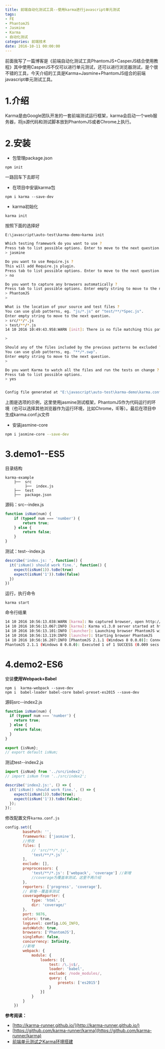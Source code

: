 ```yaml
---
title: 前端自动化测试工具--使用karma进行javascript单元测试
tags: 
- FE
- PhantomJS
- Jasmine
- Karma
- 自动化测试
categories: 前端技术
date: 2016-10-11 00:00:00
---
```

前面我写了一篇博客是《前端自动化测试工具PhantomJS+CasperJS结合使用教程》其中使用CasperJS不仅可以进行单元测试，还可以进行浏览器测试，是个很不错的工具，今天介绍的工具是Karma+Jasmine+PhantomJS组合的前端javascript单元测试工具。
# 1.介绍
Karma是由Google团队开发的一套前端测试运行框架，karma会启动一个web服务器，将js源代码和测试脚本放到PhantomJS或者Chrome上执行。
# 2.安装
- 包管理package.json

```
npm init
```
一路回车下去即可
- 在项目中安装karma包

```
npm i karma --save-dev
```
- karma初始化

```
karma init
```
按照下面的选择好

```bash
E:\javascript\auto-test\karma-demo>karma init

Which testing framework do you want to use ?
Press tab to list possible options. Enter to move to the next question.
> jasmine

Do you want to use Require.js ?
This will add Require.js plugin.
Press tab to list possible options. Enter to move to the next question.
> no

Do you want to capture any browsers automatically ?
Press tab to list possible options. Enter empty string to move to the next question.
> PhantomJS
>

What is the location of your source and test files ?
You can use glob patterns, eg. "js/*.js" or "test/**/*Spec.js".
Enter empty string to move to the next question.
> src/**/*.js
> test/**/*.js
14 10 2016 10:49:43.958:WARN [init]: There is no file matching this pattern.

>

Should any of the files included by the previous patterns be excluded ?
You can use glob patterns, eg. "**/*.swp".
Enter empty string to move to the next question.
>

Do you want Karma to watch all the files and run the tests on change ?
Press tab to list possible options.
> yes


Config file generated at "E:\javascript\auto-test\karma-demo\karma.conf.js".

```
上图是选项的示例，这里使用jasmine测试框架，PhantomJS作为代码运行的环境（也可以选择其他浏览器作为运行环境，比如Chrome，IE等）。最后在项目中生成karma.conf.js文件
- 安装jasmine-core

```bash
npm i jasmine-core --save-dev
```
# 3.demo1--ES5
目录结构
```
karma-example
    ├──  src
         ├──  index.js
    ├──  test
    ├──  package.json
```
源码：src--index.js
```javascript
function isNum(num) {
    if (typeof num === 'number') {
        return true;
    } else {
        return false;
    }
}
```
测试：test--index.js
```javascript
describe('index.js: ', function() {
  it('isNum() should work fine.', function() {
    expect(isNum(1)).toBe(true)
    expect(isNum('1')).toBe(false)
  })
})
```
运行，执行命令
```
karma start
```
命令行结果

```bash
14 10 2016 10:56:13.038:WARN [karma]: No captured browser, open http://localhost:9876/
14 10 2016 10:56:13.067:INFO [karma]: Karma v1.3.0 server started at http://localhost:9876/
14 10 2016 10:56:13.101:INFO [launcher]: Launching browser PhantomJS with unlimited concurrency
14 10 2016 10:56:13.119:INFO [launcher]: Starting browser PhantomJS
14 10 2016 10:56:16.207:INFO [PhantomJS 2.1.1 (Windows 8 0.0.0)]: Connected on socket /#JoOdYxAeCS4xvhHHAAAA with id 87859111
PhantomJS 2.1.1 (Windows 8 0.0.0): Executed 1 of 1 SUCCESS (0.009 secs / 0.004 secs)
```
# 4.demo2-ES6
安装**使用Webpack+Babel**
```
npm i  karma-webpack --save-dev
npm i  babel-loader babel-core babel-preset-es2015 --save-dev
```
源码src--index2.js
```javascript
function isNum(num) {
  if (typeof num === 'number') {
    return true;
  } else {
    return false;
  }
}
 
export {isNum};
// export default isNum;
```
测试test--index2.js

```javascript
import {isNum} from '../src/index2';
// import isNum from '../src/index2';

describe('index2.js:', () => {
  it('isNum() should work fine.', () => {
    expect(isNum(1)).toBe(true);
    expect(isNum('1')).toBe(false);
  });
});
```
修改配置文件`karma.conf.js`

```javascript
config.set({
        basePath: '',
        frameworks: ['jasmine'],
        //修改
        files: [
            // 'src/**/*.js',
            'test/**/*.js'
        ],
        exclude: [],
        preprocessors: {
            'test/**/*.js': ['webpack', 'coverage'] //新增
            //coverage为覆盖率测试，这里不再介绍
        },
        reporters: ['progress', 'coverage'],
        // 新增--覆盖率测试
        coverageReporter: {
            type: 'html',
            dir: 'coverage/'
        },
        port: 9876,
        colors: true，
        logLevel: config.LOG_INFO,
        autoWatch: true,
        browsers: ['PhantomJS'],
        singleRun: false,
        concurrency: Infinity,
        //新增
        webpack: {
            module: {
                loaders: [{
                    test: /\.js$/,
                    loader: 'babel',
                    exclude: /node_modules/,
                    query: {
                        presets: ['es2015']
                    }
                }]
            }
        }
    })
```
**参考阅读：**
- [http://karma-runner.github.io/](http://karma-runner.github.io/)
- [https://github.com/karma-runner/karma](https://github.com/karma-runner/karma)
- [前端单元测试之Karma环境搭建](http://mp.weixin.qq.com/s?__biz=MzAxODE2MjM1MA==&mid=2651551281&idx=2&sn=a2c7e0c5ce40d3c76a77878bb059b247&chksm=8025a1f0b75228e69ba643cba44872120d8a54c5ec240c36fd37f2d8b5a24d2e980464df651e&scene=1&srcid=0921IND89Hz7S81VX0ZCtsGf#rd)
